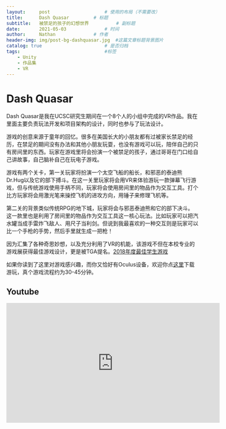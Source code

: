 ```yaml
---
layout:     post   				    # 使用的布局（不需要改）
title:      Dash Quasar		   	# 标题 
subtitle:   被禁足的孩子的幻想世界          # 副标题
date:       2021-05-03 				# 时间
author:     Nathan 				# 作者
header-img: img/post-bg-dashquasar.jpg 	#这篇文章标题背景图片
catalog: true 						# 是否归档
tags:								#标签
    - Unity
    - 作品集
    - VR
---
```


# Dash Quasar

Dash Quasar是我在UCSC研究生期间在一个8个人的小组中完成的VR作品。我在里面主要负责玩法开发和项目架构的设计，同时也参与了玩法设计。

游戏的创意来源于童年的回忆。很多在美国长大的小朋友都有过被家长禁足的经历，在禁足的期间没有办法和其他小朋友玩耍，也没有游戏可以玩，陪伴自己的只有房间里的东西。玩家在游戏里将会扮演一个被禁足的孩子，通过哥哥在门口给自己讲故事，自己脑补自己在玩电子游戏。

游戏有两个关卡，第一关玩家将扮演一个太空飞船的船长，和邪恶的泰迪熊Dr.Hug以及它的部下搏斗。在这一关里玩家将会用VR来体验游玩一款弹幕飞行游戏，但与传统游戏使用手柄不同，玩家将会使用房间里的物品作为交互工具。打个比方玩家将会用激光笔来操控飞机的进攻方向，用锤子来修理飞机等。

第二关的背景类似传统RPG的地下城，玩家将会与邪恶泰迪熊和它的部下决斗。这一款里也是利用了房间里的物品作为交互工具这一核心玩法。比如玩家可以把汽水罐当成手雷炸飞敌人、用尺子当利剑。但说到我最喜欢的一种交互则是玩家可以比一个手枪的手势，然后手里就生成一把枪！

因为汇集了各种奇思妙想，以及充分利用了VR的机能，该游戏不但在本校专业的游戏展获得最佳游戏设计，更是被TGA提名。[2018年度最佳学生游戏](https://www.polygon.com/game-awards-tga/2018/12/6/18130000/the-game-awards-winners-2018)

如果你读到了这里对游戏感兴趣，而你又恰好有Oculus设备，欢迎你点[这里](https://jvergara.itch.io/dashquasar)下载游玩，真个游戏流程约为30-45分钟。

## Youtube
<iframe width="560" height="315" src="https://www.youtube.com/embed/iWRDz-664FQ" title="YouTube video player" frameborder="0" allow="accelerometer; autoplay; clipboard-write; encrypted-media; gyroscope; picture-in-picture" allowfullscreen></iframe>